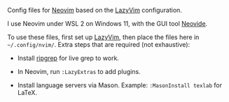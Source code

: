 Config files for [Neovim](https://neovim.io/)
based on the [LazyVim](https://www.lazyvim.org/) configuration.

I use Neovim under WSL 2 on Windows 11,
with the GUI tool [Neovide](https://neovide.dev/).

To use these files, first set up [LazyVim](https://www.lazyvim.org/),
then place the files here in `~/.config/nvim/`.
Extra steps that are required (not exhaustive):

* Install [ripgrep](https://github.com/BurntSushi/ripgrep)
    for live grep to work.

* In Neovim, run `:LazyExtras` to add plugins.

* Install language servers via Mason. Example:
    `:MasonInstall texlab` for LaTeX.

